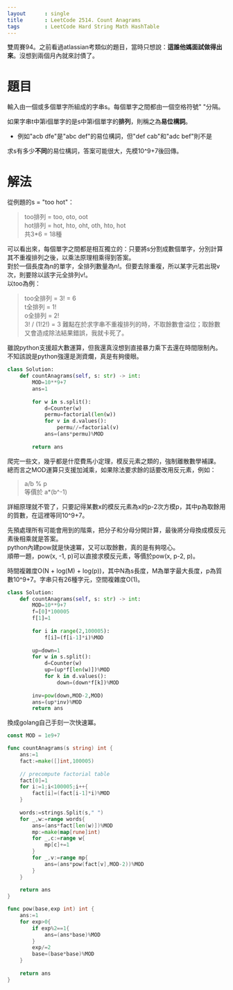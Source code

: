 ```yaml
--- 
layout      : single
title       : LeetCode 2514. Count Anagrams
tags        : LeetCode Hard String Math HashTable
---
```

雙周賽94。之前看過atlassian考類似的題目，當時只想說：**這誰他媽面試做得出來**。沒想到兩個月內就來討債了。  

# 題目
輸入由一個或多個單字所組成的字串s。每個單字之間都由一個空格符號" "分隔。  

如果字串t中第i個單字的是s中第i個單字的**排列**，則稱之為**易位構詞**。  
- 例如"acb dfe"是"abc def"的易位構詞，但"def cab"和"adc bef"則不是  

求s有多少**不同**的易位構詞，答案可能很大，先模10^9+7後回傳。  

# 解法
從例題的s = "too hot"：  
> too排列 = too, oto, oot  
> hot排列 = hot, hto, oht, oth, hto, hot  
> 共3*6 = 18種  

可以看出來，每個單字之間都是相互獨立的：只要將s分割成數個單字，分別計算其不重複排列之後，以乘法原理相乘得到答案。  
對於一個長度為n的單字，全排列數量為n!。但要去除重複，所以某字元若出現v次，則要除以該字元全排列v!。  
以too為例：  
> too全排列 = 3! = 6  
> t全排列 = 1!  
> o全排列 = 2!  
> 3! / (1!2!) = 3
難點在於求字串不重複排列的時，不取餘數會溢位；取餘數又會造成除法結果錯誤，我就卡死了。  

雖說python支援超大數運算，但我還真沒想到直接暴力乘下去還在時間限制內。不知該說是python強還是測資爛，真是有夠傻眼。  

```python
class Solution:
    def countAnagrams(self, s: str) -> int:
        MOD=10**9+7
        ans=1
        
        for w in s.split():
            d=Counter(w)
            permu=factorial(len(w))
            for v in d.values():
                permu//=factorial(v)
            ans=(ans*permu)%MOD
            
        return ans
```

爬完一些文，幾乎都是什麼費馬小定理，模反元素之類的，強制離散數學補課。  
總而言之MOD運算只支援加減乘，如果除法要求餘的話要改用反元素，例如：  
> a/b % p  
> 等價於 a*(b^-1)  

詳細原理就不管了，只要記得某數x的模反元素為x的p-2次方模p，其中p為取餘用的質數，在這裡等同10^9+7。  

先預處理所有可能會用到的階乘，把分子和分母分開計算，最後將分母換成模反元素後相乘就是答案。  
python內建pow就是快速冪，又可以取餘數，真的是有夠噁心。  
順帶一題，pow(x, -1, p)可以直接求模反元素，等價於pow(x, p-2, p)。  

時間複雜度O(N + log(M) + log(p))，其中N為s長度，M為單字最大長度，p為質數10^9+7。字串只有26種字元，空間複雜度O(1)。

```python
class Solution:
    def countAnagrams(self, s: str) -> int:
        MOD=10**9+7
        f=[0]*100005
        f[1]=1
        
        for i in range(2,100005):
            f[i]=(f[i-1]*i)%MOD
            
        up=down=1
        for w in s.split():
            d=Counter(w)
            up=(up*f[len(w)])%MOD
            for k in d.values():
                down=(down*f[k])%MOD
                
        inv=pow(down,MOD-2,MOD)
        ans=(up*inv)%MOD
        return ans
```

換成golang自己手刻一次快速冪。  

```go
const MOD = 1e9+7

func countAnagrams(s string) int {
    ans:=1
    fact:=make([]int,100005)
    
    // precompute factorial table
    fact[0]=1
    for i:=1;i<100005;i++{
        fact[i]=(fact[i-1]*i)%MOD
    }
    
    words:=strings.Split(s," ")
    for _,w:=range words{
        ans=(ans*fact[len(w)])%MOD
        mp:=make(map[rune]int)
        for _,c:=range w{
            mp[c]+=1
        }
        for _,v:=range mp{
            ans=(ans*pow(fact[v],MOD-2))%MOD
        }
    }
    
    return ans
}

func pow(base,exp int) int {
    ans:=1
    for exp>0{
        if exp%2==1{
            ans=(ans*base)%MOD
        }
        exp/=2
        base=(base*base)%MOD
    }
    
    return ans
}
```